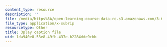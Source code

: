 ```yaml
---
content_type: resource
description: ''
file: /media/https%3A/open-learning-course-data-rc.s3.amazonaws.com/3-60-symmetry-structure-and-tensor-properties-of-materials-fall-2005/1da940e853e849fb437eb2284ddc9cbb_B4xIxr3fB7c.srt
file_type: application/x-subrip
resourcetype: Other
title: 3play caption file
uid: 1da940e8-53e8-49fb-437e-b2284ddc9cbb
---
```

